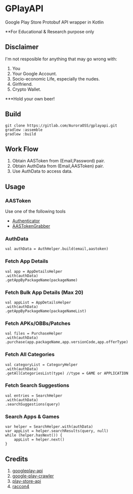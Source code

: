 # GPlayAPI

Google Play Store Protobuf API wrapper in Kotlin

**For Educational & Research purpose only

## Disclaimer

I'm not resposible for anything that may go wrong with:
1. You 
2. Your Google Account.
3. Socio-economic Life, especially the nudes.
4. Girlfriend.
5. Crypto Wallet.

***Hold your own beer!

## Build

    git clone https://gitlab.com/AuroraOSS/gplayapi.git
    gradlew :assemble
    gradlew :build

## Work Flow
 1. Obtain AASToken from (Email,Password) pair.
 2.  Obtain AuthData from (Email,AASToken) pair.
 3. Use AuthData to access data.

## Usage
### AASToken
Use one of the following tools
* [Authenticator](https://github.com/whyorean/Authenticator)
* [AASTokenGrabber](https://github.com/whyorean/AASTokenGrabber)

### AuthData 

    val authData = AuthHelper.build(email,aastoken)

### Fetch App Details

    val app = AppDetailsHelper
    .with(authData)
    .getAppByPackageName(packageName)

### Fetch Bulk App Details (Max 20)

    val appList = AppDetailsHelper
    .with(authData)
    .getAppByPackageName(packageNameList)

### Fetch APKs/OBBs/Patches

    val files = PurchaseHelper
    .with(authData)
    .purchase(app.packageName,app.versionCode,app.offerType)

### Fetch All Categories

    val categoryList = CategoryHelper
    .with(authData)
    .getAllCategoriesList(type) //type = GAME or APPLICATION

### Fetch Search Suggestions

    val entries = SearchHelper
    .with(authData)
    .searchSuggestions(query)

### Search Apps & Games

    var helper = SearchHelper.with(authData)
    var appList = helper.searchResults(query, null)  
	while (helper.hasNext()) { 
	    appList = helper.next()  
	}

## Credits
1. [googleplay-api](https://github.com/egirault/googleplay-api)
2. [google-play-crawler](https://github.com/Akdeniz/google-play-crawler)
3. [play-store-api](https://github.com/yeriomin/play-store-api)
4. [raccon4](https://github.com/onyxbits/raccoon4)
